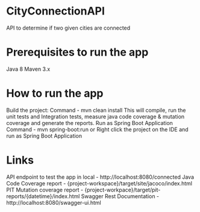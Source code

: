 # CityConnectionAPI

API to determine if two given cities are connected

# Prerequisites to run the app

Java 8
Maven 3.x

# How to run the app

Build the project:
	Command - mvn clean install
	This will compile, run the unit tests and Integration tests, measure java code coverage & mutation coverage and generate the reports.
Run as Spring Boot Application 
	Command - mvn spring-boot:run or 
	Right click the project on the IDE and run as Spring Boot Application

# Links

API endpoint to test the app in local - http://localhost:8080/connected
Java Code Coverage report - {project-workspace}/target/site/jacoco/index.html
PIT Mutation coverage report - {project-workpace}/target/pit-reports/{datetime}/index.html
Swagger Rest Documentation - http://localhost:8080/swagger-ui.html